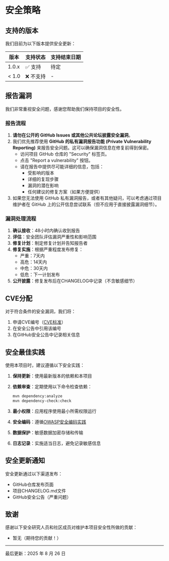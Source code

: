 # 安全策略

## 支持的版本

我们目前为以下版本提供安全更新：

| 版本    | 支持状态  | 支持结束日期 |
|-------|-------|--------|
| 1.0.x | ✅ 支持  | 待定     |
| < 1.0 | ❌ 不支持 | -      |

## 报告漏洞

我们非常重视安全问题，感谢您帮助我们保持项目的安全性。

### 报告流程

1. **请勿在公开的 GitHub Issues 或其他公共论坛披露安全漏洞**。
2. 我们优先推荐使用 **GitHub 的私有漏洞报告功能 (Private Vulnerability Reporting)** 来报告安全问题。这可以确保漏洞信息在修复前得到保密。
    - 访问项目 GitHub 仓库的 "Security" 标签页。
    - 点击 "Report a vulnerability" 按钮。
    - 请在报告中提供尽可能详细的信息，包括：
        - 受影响的版本
        - 详细的复现步骤
        - 漏洞的潜在影响
        - 任何建议的修复方案（如果方便提供）
3. 如果您无法使用 GitHub 私有漏洞报告，或者有其他疑问，可以考虑通过项目维护者在 GitHub 上的公开信息尝试联系（但不应用于直接披露漏洞细节）。

### 漏洞处理流程

1. **确认接收**：48小时内确认收到报告
2. **评估**：安全团队评估漏洞严重性和影响范围
3. **修复计划**：制定修复计划并告知报告者
4. **修复实施**：根据严重程度发布修复：
   - 严重：7天内
   - 高危：14天内
   - 中危：30天内
   - 低危：下一计划发布
5. **公开披露**：修复发布后在CHANGELOG中记录（不含敏感细节）

## CVE分配

对于符合条件的安全漏洞，我们将：

1. 申请CVE编号（[CVE标准](https://cve.mitre.org/)）
2. 在安全公告中引用该编号
3. 在GitHub安全公告中记录相关信息

## 安全最佳实践

使用本项目时，建议遵循以下安全实践：

1. **保持更新**：使用最新版本的依赖和本项目
2. **依赖审查**：定期使用以下命令检查依赖：

   ```bash
   mvn dependency:analyze
   mvn dependency-check:check
   ```

3. **最小权限**：应用程序使用最小所需权限运行
4. **安全编码**：遵循[OWASP安全编码实践](https://owasp.org/www-project-secure-coding-practices-quick-reference-guide/)
5. **数据保护**：敏感数据加密存储和传输
6. **日志记录**：实施适当日志，避免记录敏感信息

## 安全更新通知

安全更新通过以下渠道发布：

- GitHub仓库发布页面
- 项目CHANGELOG.md文件
- GitHub安全公告（严重问题）

## 致谢

感谢以下安全研究人员和社区成员对维护本项目安全性所做的贡献：

- 暂无（期待您的贡献！）

---

最后更新：2025 年 8 月 26 日
